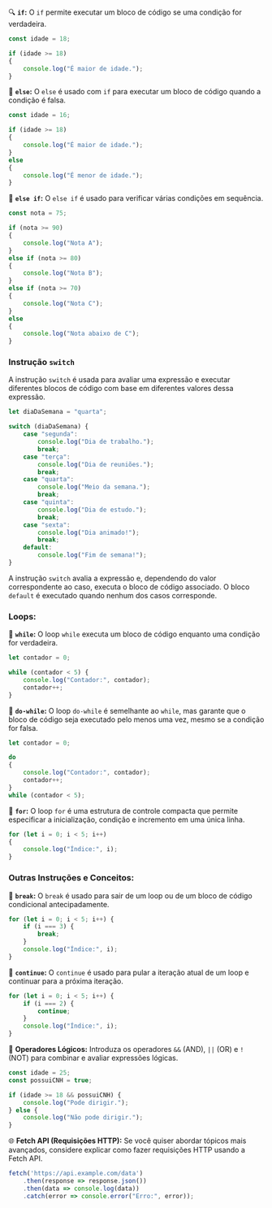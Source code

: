 🔍 **`if`:** O `if` permite executar um bloco de código se uma condição for verdadeira.
```javascript
const idade = 18;

if (idade >= 18) 
{
    console.log("É maior de idade.");
}
```

🔀 **`else`:** O `else` é usado com `if` para executar um bloco de código quando a condição é falsa.
```javascript
const idade = 16;

if (idade >= 18) 
{
    console.log("É maior de idade.");
} 
else
{
    console.log("É menor de idade.");
}
```

🔀 **`else if`:** O `else if` é usado para verificar várias condições em sequência.

```javascript
const nota = 75;

if (nota >= 90) 
{
    console.log("Nota A");
} 
else if (nota >= 80) 
{
    console.log("Nota B");
} 
else if (nota >= 70) 
{
    console.log("Nota C");
} 
else 
{
    console.log("Nota abaixo de C");
}
```
### Instrução `switch`

A instrução `switch` é usada para avaliar uma expressão e executar diferentes blocos de código com base em diferentes valores dessa expressão.

```JavaScript
let diaDaSemana = "quarta";

switch (diaDaSemana) {
    case "segunda":
        console.log("Dia de trabalho.");
        break;
    case "terça":
        console.log("Dia de reuniões.");
        break;
    case "quarta":
        console.log("Meio da semana.");
        break;
    case "quinta":
        console.log("Dia de estudo.");
        break;
    case "sexta":
        console.log("Dia animado!");
        break;
    default:
        console.log("Fim de semana!");
}
```

A instrução `switch` avalia a expressão e, dependendo do valor correspondente ao caso, executa o bloco de código associado. O bloco `default` é executado quando nenhum dos casos corresponde.
### Loops:

🔄 **`while`:** O loop `while` executa um bloco de código enquanto uma condição for verdadeira.

```javascript
let contador = 0;

while (contador < 5) {
    console.log("Contador:", contador);
    contador++;
}
```

🔄 **`do-while`:** O loop `do-while` é semelhante ao `while`, mas garante que o bloco de código seja executado pelo menos uma vez, mesmo se a condição for falsa.

```javascript
let contador = 0;

do 
{
    console.log("Contador:", contador);
    contador++;
} 
while (contador < 5);
```

🔄 **`for`:** O loop `for` é uma estrutura de controle compacta que permite especificar a inicialização, condição e incremento em uma única linha.

```javascript
for (let i = 0; i < 5; i++) 
{
    console.log("Índice:", i);
}
```

### Outras Instruções e Conceitos:

🔁 **`break`:** O `break` é usado para sair de um loop ou de um bloco de código condicional antecipadamente.

```javascript
for (let i = 0; i < 5; i++) {
    if (i === 3) {
        break;
    }
    console.log("Índice:", i);
}
```


🔂 **`continue`:** O `continue` é usado para pular a iteração atual de um loop e continuar para a próxima iteração.

```javascript
for (let i = 0; i < 5; i++) {
    if (i === 2) {
        continue;
    }
    console.log("Índice:", i);
}
```

🧮 **Operadores Lógicos:** Introduza os operadores `&&` (AND), `||` (OR) e `!` (NOT) para combinar e avaliar expressões lógicas.

```javascript
const idade = 25;
const possuiCNH = true;

if (idade >= 18 && possuiCNH) {
    console.log("Pode dirigir.");
} else {
    console.log("Não pode dirigir.");
}
```

🌐 **Fetch API (Requisições HTTP):** Se você quiser abordar tópicos mais avançados, considere explicar como fazer requisições HTTP usando a Fetch API.

```javascript
fetch('https://api.example.com/data')
    .then(response => response.json())
    .then(data => console.log(data))
    .catch(error => console.error("Erro:", error));
```